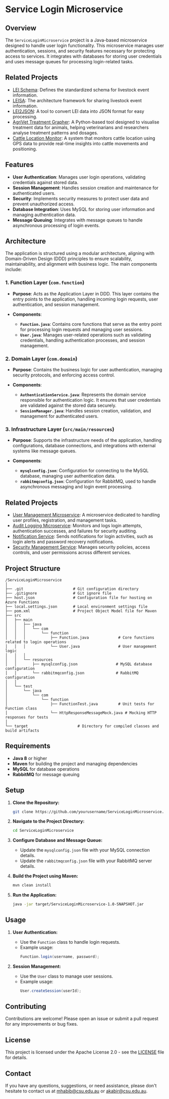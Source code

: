 
# Service Login Microservice

## Overview

The `ServiceLoginMicroservice` project is a Java-based microservice designed to handle user login functionality. This microservice manages user authentication, sessions, and security features necessary for protecting access to services. It integrates with databases for storing user credentials and uses message queues for processing login-related tasks.

## Related Projects

- [LEI Schema](https://github.com/mahirgamal/LEI-schema): Defines the standardized schema for livestock event information.
- [LEISA](https://github.com/mahirgamal/LEISA): The architecture framework for sharing livestock event information.
- [LEI2JSON](https://github.com/mahirgamal/LEI2JSON): A tool to convert LEI data into JSON format for easy processing.
- [AgriVet Treatment Grapher](https://github.com/mahirgamal/AgriVet-Treatment-Grapher): A Python-based tool designed to visualise treatment data for animals, helping veterinarians and researchers analyse treatment patterns and dosages.
- [Cattle Location Monitor](https://github.com/mahirgamal/Cattle-Location-Monitor): A system that monitors cattle location using GPS data to provide real-time insights into cattle movements and positioning.



## Features

- **User Authentication**: Manages user login operations, validating credentials against stored data.
- **Session Management**: Handles session creation and maintenance for authenticated users.
- **Security**: Implements security measures to protect user data and prevent unauthorized access.
- **Database Integration**: Uses MySQL for storing user information and managing authentication data.
- **Message Queuing**: Integrates with message queues to handle asynchronous processing of login events.

## Architecture

The application is structured using a modular architecture, aligning with Domain-Driven Design (DDD) principles to ensure scalability, maintainability, and alignment with business logic. The main components include:

### 1. Function Layer (`com.function`)

- **Purpose**: Acts as the Application Layer in DDD. This layer contains the entry points to the application, handling incoming login requests, user authentication, and session management.

- **Components**:
  - **`Function.java`**: Contains core functions that serve as the entry point for processing login requests and managing user sessions.
  - **`User.java`**: Manages user-related operations such as validating credentials, handling authentication processes, and session management.

### 2. Domain Layer (`com.domain`)

- **Purpose**: Contains the business logic for user authentication, managing security protocols, and enforcing access control.

- **Components**:
  - **`AuthenticationService.java`**: Represents the domain service responsible for authentication logic. It ensures that user credentials are validated against the stored data securely.
  - **`SessionManager.java`**: Handles session creation, validation, and management for authenticated users.

### 3. Infrastructure Layer (`src/main/resources`)

- **Purpose**: Supports the infrastructure needs of the application, handling configurations, database connections, and integrations with external systems like message queues.

- **Components**:
  - **`mysqlconfig.json`**: Configuration for connecting to the MySQL database, managing user authentication data.
  - **`rabbitmqconfig.json`**: Configuration for RabbitMQ, used to handle asynchronous messaging and login event processing.

## Related Projects

- [User Management Microservice](https://github.com/yourusername/UserManagementMicroservice): A microservice dedicated to handling user profiles, registration, and management tasks.
- [Audit Logging Microservice](https://github.com/yourusername/AuditLoggingMicroservice): Monitors and logs login attempts, authentication successes, and failures for security auditing.
- [Notification Service](https://github.com/yourusername/NotificationService): Sends notifications for login activities, such as login alerts and password recovery notifications.
- [Security Management Service](https://github.com/yourusername/SecurityManagementService): Manages security policies, access controls, and user permissions across different services.

## Project Structure

```
/ServiceLoginMicroservice
│
├── .git                      # Git configuration directory
├── .gitignore                # Git ignore file
├── host.json                 # Configuration file for hosting on Azure Functions
├── local.settings.json       # Local environment settings file
├── pom.xml                   # Project Object Model file for Maven
├── src
│   ├── main
│   │   ├── java
│   │   │   └── com
│   │   │       └── function
│   │   │           ├── Function.java             # Core functions related to login operations
│   │   │           └── User.java                 # User management logic
│   │   │
│   │   └── resources
│   │       ├── mysqlconfig.json                 # MySQL database configuration
│   │       └── rabbitmqconfig.json              # RabbitMQ configuration
│   │
│   └── test
│       └── java
│           └── com
│               └── function
│                   ├── FunctionTest.java         # Unit tests for Function class
│                   └── HttpResponseMessageMock.java # Mocking HTTP responses for tests
│
└── target                      # Directory for compiled classes and build artifacts
```

## Requirements

- **Java 8** or higher
- **Maven** for building the project and managing dependencies
- **MySQL** for database operations
- **RabbitMQ** for message queuing

## Setup

1. **Clone the Repository:**
   ```bash
   git clone https://github.com/yourusername/ServiceLoginMicroservice.git
   ```
2. **Navigate to the Project Directory:**
   ```bash
   cd ServiceLoginMicroservice
   ```
3. **Configure Database and Message Queue:**
   - Update the `mysqlconfig.json` file with your MySQL connection details.
   - Update the `rabbitmqconfig.json` file with your RabbitMQ server details.

4. **Build the Project using Maven:**
   ```bash
   mvn clean install
   ```
5. **Run the Application:**
   ```bash
   java -jar target/ServiceLoginMicroservice-1.0-SNAPSHOT.jar
   ```

## Usage

1. **User Authentication:**
   - Use the `Function` class to handle login requests.
   - Example usage:
     ```java
     Function.login(username, password);
     ```

2. **Session Management:**
   - Use the `User` class to manage user sessions.
   - Example usage:
     ```java
     User.createSession(userId);
     ```

## Contributing

Contributions are welcome! Please open an issue or submit a pull request for any improvements or bug fixes.

## License

This project is licensed under the Apache License 2.0 - see the [LICENSE](https://github.com/mahirgamal/ServiceLoginMicroservice/blob/main/LICENSE) file for details.

## Contact

If you have any questions, suggestions, or need assistance, please don't hesitate to contact us at [mhabib@csu.edu.au](mailto:mhabib@csu.edu.au) or [akabir@csu.edu.au](mailto:akabir@csu.edu.au).
